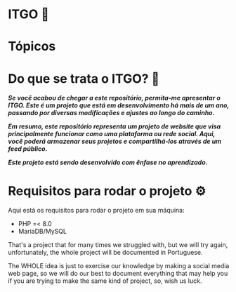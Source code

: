 # ITGO 🌈

# Tópicos

# Do que se trata o ITGO? 🤔

***<p>Se você acabou de chegar a este repositório, permita-me apresentar o ITGO. Este é um projeto que está em desenvolvimento há mais de um ano, passando por diversas modificações e ajustes ao longo do caminho.</p>***
***<p>Em resumo, este repositório representa um projeto de website que visa principalmente funcionar como uma plataforma ou rede social. Aqui, você poderá armazenar seus projetos e compartilhá-los através de um feed público.</p>***
***<p>Este projeto está sendo desenvolvido com ênfase no aprendizado.</p>***

# Requisitos para rodar o projeto ⚙️
Aqui está os requisitos para rodar o projeto em sua máquina:

  - PHP =< 8.0
  - MariaDB/MySQL

That's a project that for many times we struggled with, but we will try again, unfortunately, the whole project will be documented in Portuguese.

The WHOLE idea is just to exercise our knowledge by making a social media web page, so we will do our best to document everything that may help you if you are trying to make the same kind of project, so, wish us luck.
